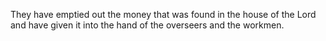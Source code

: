 They have emptied out the money that was found in the house of the Lord and have given it into the hand of the overseers and the workmen.
